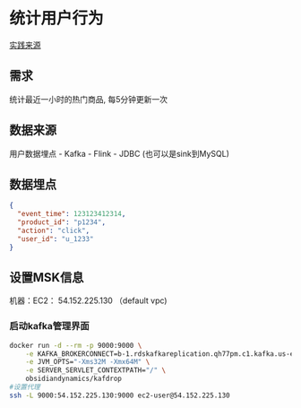 # 统计用户行为

[实践来源](https://blog.51cto.com/mapengfei/2580330)

## 需求
统计最近一小时的热门商品, 每5分钟更新一次

## 数据来源

用户数据埋点 - Kafka - Flink - JDBC (也可以是sink到MySQL)

## 数据埋点

```json
{
  "event_time": 123123412314,
  "product_id": "p1234",
  "action": "click",
  "user_id": "u_1233"
}
```

## 设置MSK信息

机器：EC2： 54.152.225.130 （default vpc)

### 启动kafka管理界面
```bash
docker run -d --rm -p 9000:9000 \
    -e KAFKA_BROKERCONNECT=b-1.rdskafkareplication.qh77pm.c1.kafka.us-east-1.amazonaws.com:9092,b-3.rdskafkareplication.qh77pm.c1.kafka.us-east-1.amazonaws.com:9092,b-2.rdskafkareplication.qh77pm.c1.kafka.us-east-1.amazonaws.com:9092 \
    -e JVM_OPTS="-Xms32M -Xmx64M" \
    -e SERVER_SERVLET_CONTEXTPATH="/" \
    obsidiandynamics/kafdrop
#设置代理    
ssh -L 9000:54.152.225.130:9000 ec2-user@54.152.225.130    
```
